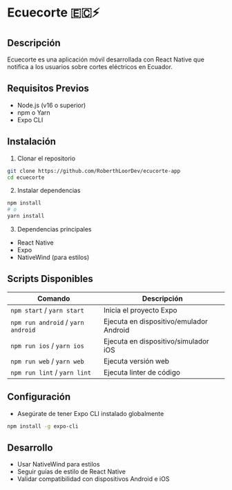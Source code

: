 # Ecuecorte 🇪🇨⚡

## Descripción

Ecuecorte es una aplicación móvil desarrollada con React Native que notifica a los usuarios sobre cortes eléctricos en Ecuador.

## Requisitos Previos

- Node.js (v16 o superior)
- npm o Yarn
- Expo CLI

## Instalación

1. Clonar el repositorio

```bash
git clone https://github.com/RoberthLoorDev/ecucorte-app
cd ecuecorte
```

2. Instalar dependencias

```bash
npm install
# o
yarn install
```

3. Dependencias principales

- React Native
- Expo
- NativeWind (para estilos)

## Scripts Disponibles

| Comando                            | Descripción                             |
| ---------------------------------- | --------------------------------------- |
| `npm start` / `yarn start`         | Inicia el proyecto Expo                 |
| `npm run android` / `yarn android` | Ejecuta en dispositivo/emulador Android |
| `npm run ios` / `yarn ios`         | Ejecuta en dispositivo/simulador iOS    |
| `npm run web` / `yarn web`         | Ejecuta versión web                     |
| `npm run lint` / `yarn lint`       | Ejecuta linter de código                |

## Configuración

- Asegúrate de tener Expo CLI instalado globalmente

```bash
npm install -g expo-cli
```

## Desarrollo

- Usar NativeWind para estilos
- Seguir guías de estilo de React Native
- Validar compatibilidad con dispositivos Android e iOS
